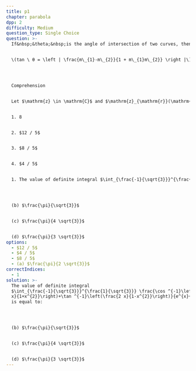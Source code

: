 ```yaml
---
title: p1
chapter: parabola
dpp: 2
difficulty: Medium
question_type: Single Choice
question: >-
  If&nbsp;&theta;&nbsp;is the angle of intersection of two curves, then,


  \(tan \ θ = \left | \frac{m\_{1}-m\_{2}}{1 + m\_{1}m\_{2}} \right |\)




  Comprehension


  Let $\mathrm{z} \in \mathrm{C}$ and $\mathrm{z}_{\mathrm{r}}(\mathrm{r}=\mathbf{1}, 2,3,4)$ satisfy the equation $|z+\bar{z}-4|+3|z-\bar{z}-2 i|=12$ such that $\left|z\_r-(2+i)\right|$ is least. $\sum\_{r=1}^4\left|\operatorname{Re}\left(z_r\right)\right|$ is equal to


  1. 8


  2. $12 / 5$


  3. $8 / 5$


  4. $4 / 5$


  1. The value of definite integral $\int_{\frac{-1}{\sqrt{3}}}^{\frac{1}{\sqrt{3}}} \frac{\cos ^{-1}\left(\frac{2 x}{1+x^{2}}\right)+\tan ^{-1}\left(\frac{2 x}{1-x^{2}}\right)}{e^{x}+1} d x$ is equal to:




  (b) $\frac{\pi}{\sqrt{3}}$


  (c) $\frac{\pi}{4 \sqrt{3}}$


  (d) $\frac{\pi}{3 \sqrt{3}}$
options:
  - $12 / 5$
  - $4 / 5$
  - $8 / 5$
  - (a) $\frac{\pi}{2 \sqrt{3}}$
correctIndices:
  - 1
solution: >-
  The value of definite integral
  $\int_{\frac{-1}{\sqrt{3}}}^{\frac{1}{\sqrt{3}}} \frac{\cos ^{-1}\left(\frac{2
  x}{1+x^{2}}\right)+\tan ^{-1}\left(\frac{2 x}{1-x^{2}}\right)}{e^{x}+1} d x$
  is equal to:




  (b) $\frac{\pi}{\sqrt{3}}$


  (c) $\frac{\pi}{4 \sqrt{3}}$


  (d) $\frac{\pi}{3 \sqrt{3}}$
---
```

